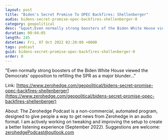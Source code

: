 ```yaml
---
layout: post
title: "Biden's Secret Promise To OPEC Backfires: Shellenberger"
audio: bidens-secret-promise-opec-backfires-shellenberger-0
category: geopolitical
desc: "&quot;Even normally strong boosters of the Biden White House viewed the Democrats' opposition to refilling the SPR as a major blunder...&quot;"
duration: 00:04:05
length: 245
datetime: Fri, 07 Oct 2022 02:20:00 +0000
tags: podcast
guid: bidens-secret-promise-opec-backfires-shellenberger-0
order: 0
---
```

&quot;Even normally strong boosters of the Biden White House viewed the Democrats' opposition to refilling the SPR as a major blunder...&quot;

Link: [https://www.zerohedge.com/geopolitical/bidens-secret-promise-opec-backfires-shellenberger](https://www.zerohedge.com/geopolitical/bidens-secret-promise-opec-backfires-shellenberger)

About: The Zerohedge Podcast is a non-commercial, automated program, designed to give people a way to get news from Zerohedge in an audio format.  I am actively working on tweaking and improving the setup to create a better listening experience (September 2022).  Suggestions are welcome: [zerohedgePodcast@outlook.com](mailto:zerohedgePodcast@outlook.com)